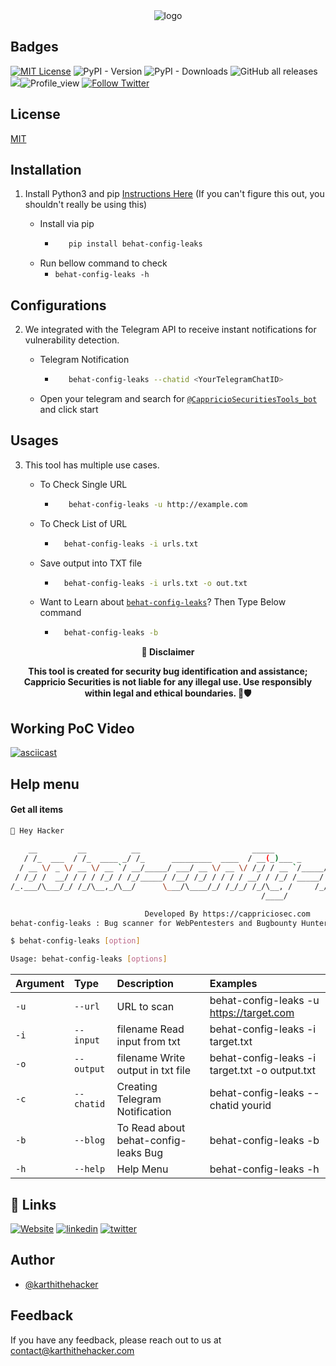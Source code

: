 
<div align="center">
  <img src="https://blogs.cappriciosec.com/uploaders/behat-config-leaks-tool.png" alt="logo">
</div>


## Badges



[![MIT License](https://img.shields.io/badge/License-MIT-green.svg)](https://choosealicense.com/licenses/mit/)
![PyPI - Version](https://img.shields.io/pypi/v/behat-config-leaks)
![PyPI - Downloads](https://img.shields.io/pypi/dm/behat-config-leaks)
![GitHub all releases](https://img.shields.io/github/downloads/Cappricio-Securities/behat-config-leaks/total)
<a href="https://github.com/Cappricio-Securities/behat-config-leaks/releases/"><img src="https://img.shields.io/github/release/Cappricio-Securities/behat-config-leaks"></a>![Profile_view](https://komarev.com/ghpvc/?username=Cappricio-Securities&label=Profile%20views&color=0e75b6&style=flat)
[![Follow Twitter](https://img.shields.io/twitter/follow/cappricio_sec?style=social)](https://twitter.com/cappricio_sec)
<p align="center">

<p align="center">







## License

[MIT](https://choosealicense.com/licenses/mit/)



## Installation 

1. Install Python3 and pip [Instructions Here](https://www.python.org/downloads/) (If you can't figure this out, you shouldn't really be using this)

   - Install via pip
     - ```bash
          pip install behat-config-leaks 
        ```
   - Run bellow command to check
     - `behat-config-leaks -h`

## Configurations 
2. We integrated with the Telegram API to receive instant notifications for vulnerability detection.
   
   - Telegram Notification
     - ```bash
          behat-config-leaks --chatid <YourTelegramChatID>
        ```
   - Open your telegram and search for [`@CappricioSecuritiesTools_bot`](https://web.telegram.org/k/#@CappricioSecuritiesTools_bot) and click start

## Usages 
3. This tool has multiple use cases.
   
   - To Check Single URL
     - ```bash
          behat-config-leaks -u http://example.com 
        ```
   - To Check List of URL 
      - ```bash
          behat-config-leaks -i urls.txt 
        ```
   - Save output into TXT file
      - ```bash
          behat-config-leaks -i urls.txt -o out.txt
        ```
   - Want to Learn about [`behat-config-leaks`](https://blogs.cappriciosec.com/blog/181/behat-config-leaks)? Then Type Below command
      - ```bash
          behat-config-leaks -b
        ```
     
<p align="center">
  <b>🚨 Disclaimer</b>
  
</p>
<p align="center">
<b>This tool is created for security bug identification and assistance; Cappricio Securities is not liable for any illegal use. 
  Use responsibly within legal and ethical boundaries. 🔐🛡️</b></p>


## Working PoC Video

[![asciicast](https://blogs.cappriciosec.com/uploaders/Screenshot%202024-06-03%20at%205.14.46%20PM.png)](https://asciinema.org/a/Lkg1WnjD1ElwvrmGazxSinBtl)




## Help menu

#### Get all items

```bash
👋 Hey Hacker
                                                                             v1.0
    __         __          __                         _____             __           __
   / /_  ___  / /_  ____ _/ /_      _________  ____  / __(_)___ _      / /__  ____ _/ /_______
  / __ \/ _ \/ __ \/ __ `/ __/_____/ ___/ __ \/ __ \/ /_/ / __ `/_____/ / _ \/ __ `/ //_/ ___/
 / /_/ /  __/ / / / /_/ / /_/_____/ /__/ /_/ / / / / __/ / /_/ /_____/ /  __/ /_/ / ,< (__  )
/_.___/\___/_/ /_/\__,_/\__/      \___/\____/_/ /_/_/ /_/\__, /     /_/\___/\__,_/_/|_/____/
                                                        /____/

                              Developed By https://cappriciosec.com
behat-config-leaks : Bug scanner for WebPentesters and Bugbounty Hunters 

$ behat-config-leaks [option]

Usage: behat-config-leaks [options]
```


| Argument | Type     | Description                | Examples |
| :-------- | :------- | :------------------------- | :------------------------- |
| `-u` | `--url` | URL to scan | behat-config-leaks -u https://target.com |
| `-i` | `--input` | filename Read input from txt  | behat-config-leaks -i target.txt | 
| `-o` | `--output` | filename Write output in txt file | behat-config-leaks -i target.txt -o output.txt |
| `-c` | `--chatid` | Creating Telegram Notification | behat-config-leaks --chatid yourid |
| `-b` | `--blog` | To Read about behat-config-leaks Bug | behat-config-leaks -b |
| `-h` | `--help` | Help Menu | behat-config-leaks -h |



## 🔗 Links
[![Website](https://img.shields.io/badge/my_portfolio-000?style=for-the-badge&logo=ko-fi&logoColor=white)](https://cappriciosec.com/)
[![linkedin](https://img.shields.io/badge/linkedin-0A66C2?style=for-the-badge&logo=linkedin&logoColor=white)](https://www.linkedin.com/in/karthikeyan--v/)
[![twitter](https://img.shields.io/badge/twitter-1DA1F2?style=for-the-badge&logo=twitter&logoColor=white)](https://twitter.com/karthithehacker)



## Author

- [@karthithehacker](https://github.com/karthi-the-hacker/)



## Feedback

If you have any feedback, please reach out to us at contact@karthithehacker.com
